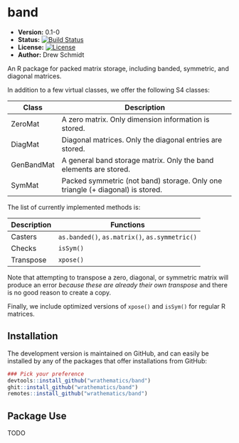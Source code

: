 # band

* **Version:** 0.1-0
* **Status:** [![Build Status](https://travis-ci.org/wrathematics/band.png)](https://travis-ci.org/wrathematics/band)
* **License:** [![License](http://img.shields.io/badge/license-BSD%202--Clause-orange.svg?style=flat)](http://opensource.org/licenses/BSD-2-Clause)
* **Author:** Drew Schmidt


An R package for packed matrix storage, including banded, symmetric, and diagonal matrices.

In addition to a few virtual classes, we offer the following S4 classes:

| Class      | Description  |
|------------|------------- |
| ZeroMat    | A zero matrix. Only dimension information is stored. | 
| DiagMat    | Diagonal matrices. Only the diagonal entries are stored. |
| GenBandMat | A general band storage matrix. Only the band elements are stored. |
| SymMat     | Packed symmetric (not band) storage.  Only one triangle (+ diagonal) is stored. |

The list of currently implemented methods is:

| Description | Functions |
|-------------|---------- |
| Casters | `as.banded()`, `as.matrix()`, `as.symmetric()` |
| Checks | `isSym()` | 
| Transpose | `xpose()` |

Note that attempting to transpose a zero, diagonal, or symmetric matrix will produce an error *because these are already their own transpose* and there is no good reason to create a copy.

Finally, we include optimized versions of `xpose()` and `isSym()` for regular R matrices.



## Installation

<!-- To install the R package, run:

```r
install.package("band")
``` -->

The development version is maintained on GitHub, and can easily be installed by any of the packages that offer installations from GitHub:

```r
### Pick your preference
devtools::install_github("wrathematics/band")
ghit::install_github("wrathematics/band")
remotes::install_github("wrathematics/band")
```





## Package Use

TODO
